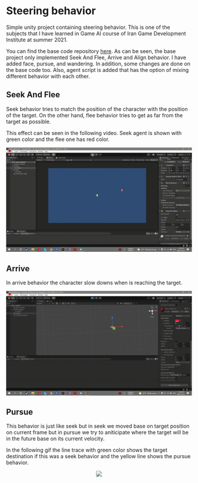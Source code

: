 # Steering behavior

Simple unity project containing steering behavior. This is one of the subjects that I have learned in Game AI course of Iran Game Development Institute at summer 2021.

You can find the base code repository [here](https://github.com/donamin/ai-in-games/tree/master/SteeringBehaviors).
As can be seen, the base project only implemented Seek And Flee, Arrive and Align behavior. I have added face, pursue, and wandering. In addition, some changes are done on the base code too.
Also, agent script is added that has the option of mixing different behavior with each other.
## Seek And Flee

Seek behavior tries to match the position of the character with the position of the target. On the other hand, flee behavior tries to get as far from the target as possible.

This effect can be seen in the following video. Seek agent is shown with green color and the flee one has red color. 

<p align="center">
  <img src="https://github.com/NamiNaziri/Steering_Behavior/blob/main/Misc/SeekAndFlee.gif?raw=true" />
</p>


## Arrive

In arrive behavior the character slow downs when is reaching the target.

<p align="center">
  <img src="https://github.com/NamiNaziri/Steering_Behavior/blob/main/Misc/Arrive.gif?raw=true" />
</p>

## Pursue

This behavior is just like seek but in seek we moved base on target position on current frame but in pursue we try to aniticipate where the target will be in the future base on its current velocity.

In the following gif the line trace with green color shows the target destination if this was a seek behavior and the yellow line shows the pursue behavior.

<p align="center">
  <img src="https://github.com/NamiNaziri/Steering_Behavior/blob/main/Misc/Pursue.gif?raw=true" />
</p>
